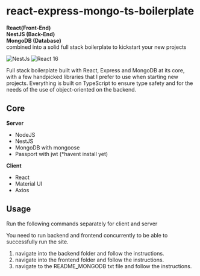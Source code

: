 # react-express-mongo-ts-boilerplate
**React(Front-End)**<br/>
**NestJS (Back-End)**<br/>
**MongoDB (Database)**<br/>
combined into a solid full stack boilerplate to kickstart your new projects

![NestJs](https://img.shields.io/badge/express-4.17.x-green.svg)
![React 16](https://img.shields.io/badge/reactjs-16.13.x-green.svg)

Full stack boilerplate built with React, Express and MongoDB at its core, with a few handpicked libraries that I prefer to use when starting new projects. Everything is built on TypeScript to ensure type safety and for the needs of the use of object-oriented on the backend.

## Core

**Server**
- NodeJS
- NestJS
- MongoDB with mongoose
- Passport with jwt (*havent install yet)

**Client**
- React
- Material UI
- Axios


## Usage

Run the following commands separately for client and server

You need to run backend and frontend concurrently to be able to successfully run the site.

1. navigate into the backend folder and follow the instructions.
2. navigate into the frontend folder and follow the instructions.
3. navigate to the README_MONGODB txt file and follow the instructions.
